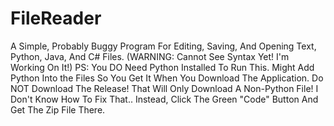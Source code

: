 # FileReader
A Simple, Probably Buggy Program For Editing, Saving, And Opening Text, Python, Java, And C# Files. (WARNING: Cannot See Syntax Yet! I'm Working On It!) PS: You DO Need Python Installed To Run This. 
Might Add Python Into the Files So You Get It When You Download The Application. Do NOT Download The Release! That Will Only Download A Non-Python File! I Don't Know How To Fix That.. 
Instead, Click The Green "Code" Button And Get The Zip File There.
